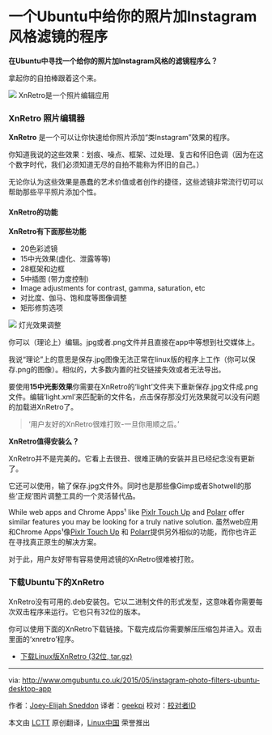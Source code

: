 一个Ubuntu中给你的照片加Instagram风格滤镜的程序
================================================================================
**在Ubuntu中寻找一个给你的照片加Instagram风格的滤镜程序么？**

拿起你的自拍棒跟着这个来。

![](http://www.omgubuntu.co.uk/wp-content/uploads/2015/05/instagram-app.jpg)
XnRetro是一个照片编辑应用

### XnRetro 照片编辑器 ###

**XnRetro** 是一个可以让你快速给你照片添加“类Instagram”效果的程序。

你知道我说的这些效果：划痕、噪点、框架、过处理、复古和怀旧色调（因为在这个数字时代，我们必须知道无尽的自拍不能称为怀旧的自己。）

无论你认为这些效果是愚蠢的艺术价值或者创作的捷径，这些滤镜非常流行切可以帮助那些平平照片添加个性。


#### XnRetro的功能 ####

**XnRetro有下面那些功能**

- 20色彩滤镜
- 15中光效果(虚化、泄露等等)
- 28框架和边框
- 5中插图 (带力度控制)
- Image adjustments for contrast, gamma, saturation, etc
- 对比度、伽马、饱和度等图像调整
- 矩形修剪选项

![](http://www.omgubuntu.co.uk/wp-content/uploads/2015/05/Screen-Shot-2015-05-10-at-23.30.01-e1431297068833.png)
灯光效果调整

你可以（理论上）编辑。jpg或者.png文件并且直接在app中等想到社交媒体上。

我说“理论”上的意思是保存.jpg图像无法正常在linux版的程序上工作（你可以保存.png的图像）。相似的，大多数内置的社交链接失效或者无法导出。

要使用**15中光影效果**你需要在XnRetro的‘light’文件夹下重新保存.jpg文件成.png文件。编辑‘light.xml’来匹配新的文件名，点击保存那没灯光效果就可以没有问题的加载进XnRetro了。

> ‘用户友好的XnRetro很难打败-一旦你用顺之后。’

**XnRetro值得安装么？**

XnRetro并不是完美的。它看上去很丑、很难正确的安装并且已经纪念没有更新了。

它还可以使用，输了保存.jpg文件外。同时也是那些像Gimp或者Shotwell的那些‘正规’图片调整工具的一个灵活替代品。

While web apps and Chrome Apps¹ like [Pixlr Touch Up][1] and [Polarr][2] offer similar features you may be looking for a truly native solution.
虽然web应用和Chrome Apps¹像[Pixlr Touch Up][1] 和 [Polarr][2]提供另外相似的功能，而你也许正在寻找真正原生的解决方案。

对于此，用户友好带有容易使用滤镜的XnRetro很难被打败。

### 下载Ubuntu下的XnRetro ###

XnRetro没有可用的.deb安装包。它以二进制文件的形式发型，这意味着你需要每次双击程序来运行。它也只有32位的版本。

你可以使用下面的XnRetro下载链接。下载完成后你需要解压压缩包并进入。双击里面的‘xnretro’程序。

- [下载Linux版XnRetro (32位, tar.gz)][3]

--------------------------------------------------------------------------------

via: http://www.omgubuntu.co.uk/2015/05/instagram-photo-filters-ubuntu-desktop-app

作者：[Joey-Elijah Sneddon][a]
译者：[geekpi](https://github.com/geekpi)
校对：[校对者ID](https://github.com/校对者ID)

本文由 [LCTT](https://github.com/LCTT/TranslateProject) 原创翻译，[Linux中国](https://linux.cn/) 荣誉推出

[a]:https://plus.google.com/117485690627814051450/?rel=author
[1]:http://www.omgchrome.com/?s=pixlr
[2]:http://www.omgchrome.com/the-best-chrome-apps-of-2014/
[3]:http://www.xnview.com/en/xnretro/#downloads
